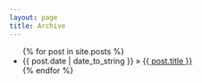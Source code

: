 ```yaml
---
layout: page
title: Archive
---
```


<!---
{% for post in site.posts %}
  {% capture month %}{{ post.date | date: '%m%Y' }}{% endcapture %}
  {% capture nmonth %}{{ post.next.date | date: '%m%Y' }}{% endcapture %}
    {% if month != nmonth %}
        {{ post.date | date: '%B %Y' }}
    {% endif %}
    <ul>
        <li> <span class="time">{{ post.date | date: "%d/%b" }}</span> &raquo; <a href="{{ post.url }}">{{ post.title }}</a> </li>
    </ul>
{% endfor %}
-->

<ul>
    {% for post in site.posts %}
        <li> <span style="width:10px">{{ post.date | date_to_string }}</span> &raquo; <a href="{{ post.url }}">{{ post.title }}</a> </li>
    {% endfor %}
</ul>
